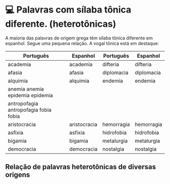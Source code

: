 # :computer: Palavras com sílaba tônica diferente. (heterotônicas)

A maioria das palavras de origem grega têm sílaba tônica diferente em espanhol. Segue 
uma pequena relação. A vogal tônica está em destaque:

| Português | Espanhol | Português | Espanhol |
| --------- | -------- | --------- | -------- |
| academia | academia | difteria |  difteria |
| afasia  | afasia | diplomacia | diplomacia |
| alquimia | alquimia | endemia | endemia |
| anemia anemia epidemia epidemia |
| antropofagia antropofagia fobia fobia |
| aristocracia | aristocracia | hemorragia | hemorragia |
| asfixia | asfixia | hidrofobia | hidrofobia |
| bigamia | bigamia | metalurgia | metalurgia |
| democracia | democracia | nostalgia | nostalgia |

## Relação de palavras heterotônicas de diversas origens
